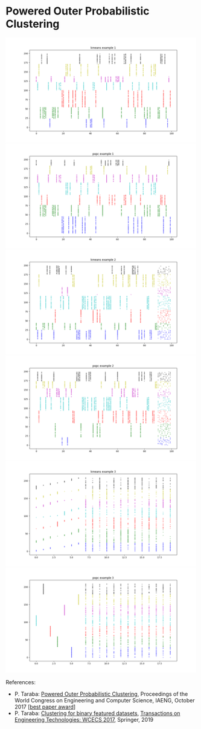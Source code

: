 # Powered Outer Probabilistic Clustering

![ex1kmeans](./pics/ex1kmeans.png)
![ex1popc](./pics/ex1popc.png)
![ex2kmeans](./pics/ex2kmeans.png)
![ex2popc](./pics/ex2popc.png)
![ex3kmeans](./pics/ex3kmeans.png)
![ex3popc](./pics/ex3popc.png)

References:
* P. Taraba: [Powered Outer Probabilistic Clustering](http://www.iaeng.org/publication/WCECS2017/WCECS2017_pp394-398.pdf), Proceedings of the World Congress on Engineering and Computer Science, IAENG, October 2017 [[best paper award](http://www.iaeng.org/WCECS2017/awards.html)]
* P. Taraba: [Clustering for binary featured datasets](https://link.springer.com/chapter/10.1007/978-981-13-2191-7_10), [Transactions on Engineering Technologies: WCECS 2017](https://www.springer.com/us/book/9789811321900), Springer, 2019
